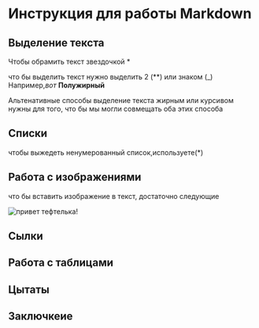 # Инструкция для работы Markdown

## Выделение текста

 Чтобы обрамить текст звездочкой *

что бы выделить текст нужно выделить 2 (**) или знаком (_) Например,_вот_ **Полужирный**

Альтенативные способы выделение текста жирным или курсивом нужны для того, что бы мы могли совмещать оба этих способа
## Списки
чтобы выжедеть ненумерованный список,используете(*)
## Работа с изображениями

что бы вставить изображение в текст, достаточно следующие 

![привет тефтелька!](ffff.png)

## Сылки

##  Работа с таблицами

## Цытаты

## Заключкеие

